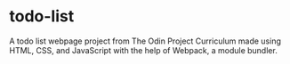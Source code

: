 # todo-list

A todo list webpage project from The Odin Project Curriculum made using HTML, CSS, and JavaScript with the help of Webpack, a module bundler. 
